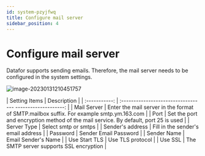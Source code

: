 ```yaml
---
id: system-pzyjfwq
title: Configure mail server
sidebar_position: 4
---
```

# Configure mail server

Datafor supports sending emails. Therefore, the mail server needs to be configured in the system settings.

![image-20230131210451757](../../../../../static/img/en/datafor/system/image-20230131210451757.png)


| Setting Items | Description |
| :-----------: | :---------------------------------- --------------------: |
| Mail Server | Enter the mail server in the format of SMTP.mailbox suffix. For example smtp.ym.163.com |
| Port | Set the port and encryption method of the mail service. By default, port 25 is used |
| Server Type | Select smtp or smtps |
| Sender's address | Fill in the sender's email address |
| Password | Sender Email Password |
| Sender Name | Email Sender's Name |
| Use Start TLS | Use TLS protocol |
| Use SSL | The SMTP server supports SSL encryption |
